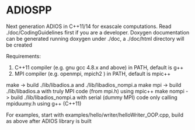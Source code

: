 # ADIOSPP

Next generation ADIOS in C++11/14 for exascale computations. 
Read ./doc/CodingGuidelines first if you are a developer.
Doxygen documentation can be generated running doxygen under ./doc, a ./doc/html directory will be created

Requirements: 
1) C++11 compiler (e.g. gnu gcc 4.8.x and above) in PATH, default is g++
2) MPI compiler (e.g. openmpi, mpich2 ) in PATH, default is mpic++
 
make      -> build ./lib/libadios.a and ./lib/libadios_nompi.a
make mpi  -> build ./lib/libadios.a with truly MPI code (from mpi.h) using mpic++
make nompi -> build ./lib/libadios_nompi.a with serial (dummy MPI) code only calling mpiduumy.h using g++ (C++11)

For examples, start with examples/hello/writer/helloWriter_OOP.cpp, build as above after ADIOS library is built 